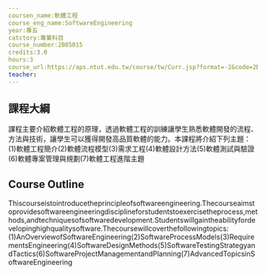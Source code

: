 ```yaml
---
coursen_name:軟體工程
course_eng_name:SoftwareEngineering
year:專五
catctory:專業科目
course_number:2B05015
credits:3.0
hours:3
course_url:https://aps.ntut.edu.tw/course/tw/Curr.jsp?format=-2&code=2B05015
teacher:
---
```


## 課程大綱

課程主要介紹軟體工程的原理，透過軟體工程的訓練讓學生熟悉軟體開發的流程、方法與技術，讓學生可以獲得開發高品質軟體的能力。本課程將介紹下列主題：(1)軟體工程簡介(2)軟體流程模型(3)需求工程(4)軟體設計方法(5)軟體測試與驗證(6)軟體專案管理與規劃(7)軟體工程進階主題


## Course Outline

Thiscourseistointroducetheprincipleofsoftwareengineering.Thecourseaimstoprovidesoftwareengineeringdisciplineforstudentstoexercisetheprocess,methods,andtechniquesofsoftwaredevelopment.Studentswillgaintheabilityfordevelopinghighqualitysoftware.Thecoursewillcoverthefollowingtopics:(1)AnOverviewofSoftwareEngineering(2)SoftwareProcessModels(3)RequirementsEngineering(4)SoftwareDesignMethods(5)SoftwareTestingStrategyandTactics(6)SoftwareProjectManagementandPlanning(7)AdvancedTopicsinSoftwareEngineering

